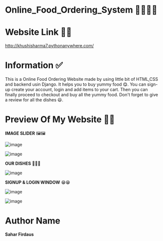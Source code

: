 # Online_Food_Ordering_System 🌭🍕🍔🥪

# Website Link 🔗🔗
http://khushisharma7.pythonanywhere.com/

# Information ✅
This is a Online Food Ordering Website made by using little bit of HTML,CSS and backend usin Django. It helps you to buy yummy food 😋. You can sign-up create your account, login and add items to your cart. Then you can finally proceed to checkout and buy all the yummy food. Don't forget to give a review for all the dishes 😃.

# Preview Of My Website 🤩🤩

**IMAGE SLIDER** 🖼🖼

![image](https://user-images.githubusercontent.com/77405013/131260521-0f4cc27c-4175-48d6-8f0c-28a337716758.png)

![image](https://user-images.githubusercontent.com/77405013/131260534-0b78fe86-da4f-43e9-b097-4ec20313304c.png)

**OUR DISHES** 🌭🍕🍔

![image](https://user-images.githubusercontent.com/77405013/131260564-20524d4d-12f0-4a08-8798-58fa4b96ec56.png)

**SIGNUP & LOGIN WINDOW** 😁😁

![image](https://user-images.githubusercontent.com/77405013/131260595-8c8da0f9-975f-45d3-8d68-bf9b2a69bda2.png)

![image](https://user-images.githubusercontent.com/77405013/131260605-6bf881dd-bc4b-422b-b88f-17a4a14e8a07.png)


# Author Name

**Sahar Firdaus**
